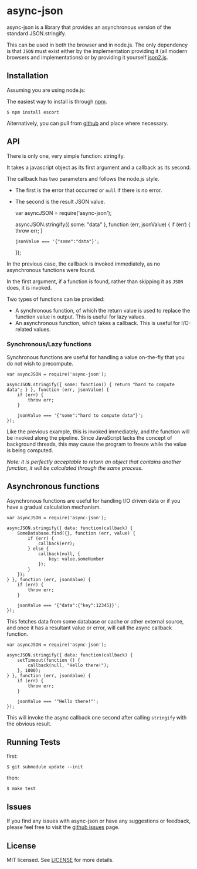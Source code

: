 # async-json

  async-json is a library that provides an asynchronous version of the standard JSON.stringify.
  
  This can be used in both the browser and in node.js. The only dependency is that `JSON` must exist either by the
  implementation providing it (all modern browsers and implementations) or by providing it yourself
  [json2.js](https://github.com/douglascrockford/JSON-js).

## Installation
  
  Assuming you are using node.js:
  
  The easiest way to install is through [npm](http://npmjs.org/).
  
    $ npm install escort
  
  Alternatively, you can pull from [github](https://github.com/ckknight/async-json) and place where necessary.

## API
  
  There is only one, very simple function: stringify.
  
  It takes a javascript object as its first argument and a callback as its second.
  
  The callback has two parameters and follows the node.js style.
  
  * The first is the error that occurred or `null` if there is no error.
  * The second is the result JSON value.
  
    var asyncJSON = require('async-json');
    
    asyncJSON.stringify({ some: "data" }, function (err, jsonValue) {
        if (err) {
            throw err;
        }
        
        jsonValue === '{"some":"data"}';
    });
  
  In the previous case, the callback is invoked immediately, as no asynchronous functions were found.
  
  In the first argument, if a function is found, rather than skipping it as `JSON` does, it is invoked.
  
  Two types of functions can be provided:
  
  * A synchronous function, of which the return value is used to replace the function value in output. This is useful
    for lazy values.
  * An asynchronous function, which takes a callback. This is useful for I/O-related values.

### Synchronous/Lazy functions

  Synchronous functions are useful for handling a value on-the-fly that you do not wish to precompute.

    var asyncJSON = require('async-json');

    asyncJSON.stringify({ some: function() { return "hard to compute data"; } }, function (err, jsonValue) {
        if (err) {
            throw err;
        }

        jsonValue === '{"some":"hard to compute data"}';
    });
  
  Like the previous example, this is invoked immediately, and the function will be invoked along the pipeline. Since
  JavaScript lacks the concept of background threads, this may cause the program to freeze while the value is being
  computed.
  
  *Note: it is perfectly acceptable to return an object that contains another function, it will be calculated through
  the same process.*

## Asynchronous functions
  
  Asynchronous functions are useful for handling I/O driven data or if you have a gradual calculation mechanism.
  
    var asyncJSON = require('async-json');

    asyncJSON.stringify({ data: function(callback) {
        SomeDatabase.find({}, function (err, value) {
            if (err) {
                callback(err);
            } else {
                callback(null, {
                    key: value.someNumber
                });
            }
        });
    } }, function (err, jsonValue) {
        if (err) {
            throw err;
        }

        jsonValue === '{"data":{"key":12345}}';
    });
  
  This fetches data from some database or cache or other external source, and once it has a resultant value or error,
  will call the async callback function.
  
    var asyncJSON = require('async-json');

    asyncJSON.stringify({ data: function(callback) {
        setTimeout(function () {
            callback(null, "Hello there!");
        }, 1000);
    } }, function (err, jsonValue) {
        if (err) {
            throw err;
        }

        jsonValue === '"Hello there!"';
    });
  
  This will invoke the async callback one second after calling `stringify` with the obvious result.

## Running Tests

first:

    $ git submodule update --init

then:

    $ make test

## Issues

  If you find any issues with async-json or have any suggestions or feedback, please feel free to visit the [github
  issues](https://github.com/ckknight/async-json/issues) page.

## License

MIT licensed. See [LICENSE](https://github.com/ckknight/async-json/blob/master/LICENSE) for more details.
